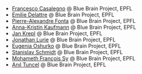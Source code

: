 - [Francesco Casalegno](https://github.com/FrancescoCasalegno) @ Blue Brain Project, EPFL
- [Emilie Delattre](https://github.com/EmilieDel) @ Blue Brain Project, EPFL
- [Pierre-Alexandre Fonta](https://github.com/pafonta) @ Blue Brain Project, EPFL
- [Anna-Kristin Kaufmann](https://github.com/annakristinkaufmann) @ Blue Brain Project, EPFL
- [Jan Krepl](https://github.com/jankrepl) @ Blue Brain Project, EPFL
- [Jonathan Lurie](https://github.com/jonathanlurie) @ Blue Brain Project, EPFL
- [Eugenia Oshurko](https://github.com/eugeniashurko) @ Blue Brain Project, EPFL
- [Stanislav Schmidt](https://github.com/Stannislav) @ Blue Brain Project, EPFL
- [Mohameth François Sy](https://github.com/MFSY) @ Blue Brain Project, EPFL
- [Anıl Tuncel](https://github.com/anilbey) @ Blue Brain Project, EPFL